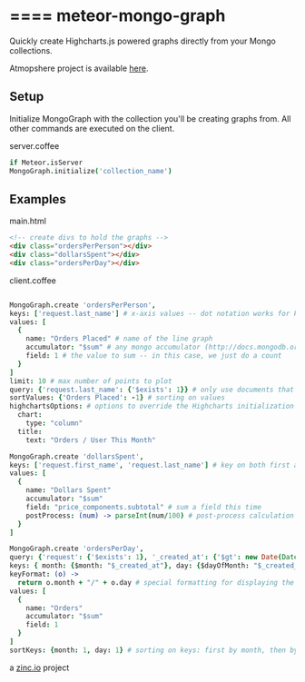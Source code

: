 ====
meteor-mongo-graph
===

Quickly create Highcharts.js powered graphs directly from your Mongo collections. 

Atmopshere project is available [here](https://atmospherejs.com/maxko87/mongo-graph).

## Setup

Initialize MongoGraph with the collection you'll be creating graphs from. All other commands are
executed on the client.

  server.coffee
  ```coffeescript
if Meteor.isServer
  MongoGraph.initialize('collection_name')
  ```

## Examples

  main.html
  ```html
<!-- create divs to hold the graphs -->
<div class="ordersPerPerson"></div>
<div class="dollarsSpent"></div>
<div class="ordersPerDay"></div>
  ```

  client.coffee
  ```coffeescript

MongoGraph.create 'ordersPerPerson',
  keys: ['request.last_name'] # x-axis values -- dot notation works for keying on nested values 
  values: [
    {
      name: "Orders Placed" # name of the line graph
      accumulator: "$sum" # any mongo accumulator (http://docs.mongodb.org/manual/reference/operator/aggregation-group/)
      field: 1 # the value to sum -- in this case, we just do a count
    }
  ]
  limit: 10 # max number of points to plot
  query: {'request.last_name': {'$exists': 1}} # only use documents that fit a certain schema
  sortValues: {'Orders Placed': -1} # sorting on values
  highchartsOptions: # options to override the Highcharts initialization options
    chart:
      type: "column"
    title:
      text: "Orders / User This Month"

MongoGraph.create 'dollarsSpent',
  keys: ['request.first_name', 'request.last_name'] # key on both first and last name this time
  values: [
    {
      name: "Dollars Spent"
      accumulator: "$sum"
      field: "price_components.subtotal" # sum a field this time
      postProcess: (num) -> parseInt(num/100) # post-process calculation to convert all cent to dollar values
    }
  ]

MongoGraph.create 'ordersPerDay',
  query: {'request': {'$exists': 1}, '_created_at': {'$gt': new Date(Date.now() - 1000 * 60 * 60 * 24 * 30)}}
  keys: { month: {$month: "$_created_at"}, day: {$dayOfMonth: "$_created_at"} } # use $ for mongo style keys
  keyFormat: (o) ->
    return o.month + "/" + o.day # special formatting for displaying the keys (e.g. 05/10 for May 10th)
  values: [
    {
      name: "Orders"
      accumulator: "$sum"
      field: 1
    }
  ]
  sortKeys: {month: 1, day: 1} # sorting on keys: first by month, then by day
  ```

a [zinc.io](https://zinc.io) project